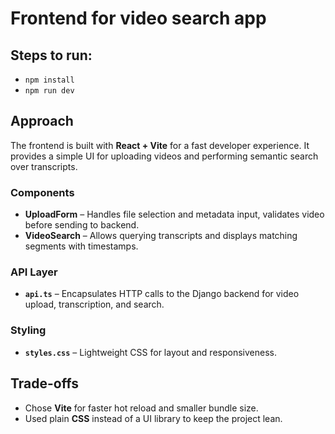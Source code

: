 # Frontend for video search app
## Steps to run:
  - ```npm install ```
  - ```npm run dev ```


## Approach

The frontend is built with **React + Vite** for a fast developer experience. It provides a simple UI for uploading videos and performing semantic search over transcripts.

### Components
- **UploadForm** – Handles file selection and metadata input, validates video before sending to backend.  
- **VideoSearch** – Allows querying transcripts and displays matching segments with timestamps.  

### API Layer
- **`api.ts`** – Encapsulates HTTP calls to the Django backend for video upload, transcription, and search.  

### Styling
- **`styles.css`** – Lightweight CSS for layout and responsiveness.

## Trade-offs

- Chose **Vite** for faster hot reload and smaller bundle size.  
- Used plain **CSS** instead of a UI library to keep the project lean. 

